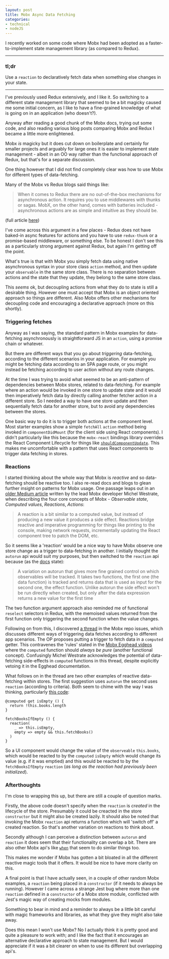 ```yaml
---
layout: post
title: Mobx Async Data Fetching
categories:
- technical
- nodeJS
---
```


I recently worked on some code where Mobx had been adopted as a faster-to-implement state management library (as compared to Redux).

---

### tl;dr
Use a `reaction` to declaratively fetch data when something else changes in your state.

---

I've previously used Redux extensively, and I like it. So switching to a different state management library that seemed to be a bit magicky caused me some initial concern, as I like to have a fine-grained knowledge of what is going on in an application (who doesn't?).

Anyway after reading a good chunk of the Mobx docs, trying out some code, and also reading various blog posts comparing Mobx and Redux I became a little more enlightened.

Mobx _is_ magicky but it does cut down on boilerplate and certainly for smaller projects and arguably for large ones it is easier to implement state management - albeit in an OO way rather than the functional approach of Redux, but that's for a separate discussion.

One thing however that I did not find completely clear was how to use Mobx for different types of data-fetching.

Many of the Mobx vs Redux blogs said things like:

> When it comes to Redux there are no out-of-the-box mechanisms for asynchronous action. It requires you to use middlewares with thunks or sagas. MobX, on the other hand, comes with batteries included - asynchronous actions are as simple and intuitive as they should be.

(full article [here](http://www.merixstudio.com/blog/mobx-alternative-redux-react-development/))

I've come across this argument in a few places - Redux does not have baked-in async features for actions and you have to use `redux-thunk` or a promise-based middleware, or something else. To be honest I don't see this as a particularly strong argument against Redux, but again I'm getting off the point.

What's true is that with Mobx you simply fetch data using native asynchronous syntax in your store class `action` method, and then update your `observable` in the same store class. There is no separation between actions and the state that they update, they belong to the same store class.

This _seems_ ok, but decoupling actions from what they do to state is still a desirable thing. However one must accept that Mobx is an object oriented approach so things are different. Also Mobx offers other mechanisms for decoupling code and encouraging a declarative approach (more on this shortly).

### Triggering fetches

Anyway as I was saying, the standard pattern in Mobx examples for data-fetching asynchronously is straightforward JS in an `action`, using a promise chain or whatever. 

But there are different ways that you go about _triggering_ data-fetching, according to the different scenarios in your application. For example you might be fetching data according to an SPA page route, or you might instead be fetching according to user action without any route changes.

At the time I was trying to avoid what seemed to be an anti-pattern of dependencies between Mobx stores, related to data-fetching. For example where an action would be invoked in one store to update state and it would then imperatively fetch data by directly calling another fetcher action in a different store. So I needed a way to have one store update and then sequentially fetch data for another store, but to avoid any dependencies between the stores.

One basic way to do it is to trigger both actions at the component level. Most starter examples show a simple `fetchAll` `action` method being invoked in `componentDidMount` (for the client side using React components). I didn't particularly like this because the `mobx-react` bindings library overrides the React Component Lifecycle for things like [`shouldComponentUpdate`](https://github.com/mobxjs/mobx-react#about-shouldcomponentupdate). This makes me uncomfortable with a pattern that uses React components to trigger data fetching in stores.

### Reactions

I started thinking about the whole way that Mobx is _reactive_ and so data-fetching should be reactive too. I also re-read docs and blogs to glean further insight on patterns for Mobx usage. One passage leaps out in an [older Medium article](https://medium.com/@mweststrate/becoming-fully-reactive-an-in-depth-explanation-of-mobservable-55995262a254) written by the lead Mobx developer Michel Westrate, when describing the four core concepts of Mobx - _Observable state_, _Computed values_, _Reactions_, _Actions_:

> A reaction is a bit similar to a computed value, but instead of producing a new value it produces a side effect. Reactions bridge reactive and imperative programming for things like printing to the console, making network requests, incrementally updating the React component tree to patch the DOM, etc.

So it seems like a 'reaction' would be a nice way to have Mobx observe one store change as a trigger to data-fetching in another. I initially thought the `autorun` api would suit my purposes, but then switched to the `reaction` api because (as the [docs](https://mobx.js.org/refguide/reaction.html) state):

> A variation on autorun that gives more fine grained control on which observables will be tracked. It takes two functions, the first one (the data function) is tracked and returns data that is used as input for the second one, the effect function. Unlike autorun the side effect won't be run directly when created, but only after the data expression returns a new value for the first time

The two function argument approach also reminded me of functional `reselect` selectors in Redux, with the memoised values returned from the first function only triggering the second function when the value changes.

Following on from this, I discovered [a thread](https://github.com/mobxjs/mobx/issues/307) in the Mobx repo issues, which discusses different ways of triggering data fetches according to different app scenarios. The OP proposes putting a trigger to fetch data in a `computed` getter. This contravenes the 'rules' stated in the [Mobx Egghead videos](https://egghead.io/lessons/javascript-derive-computed-values-and-manage-side-effects-with-mobx-reactions) where the `computed` function should _always be pure_ (another functional concept). Confusingly Michel Westrate acknowledges the potential of data-fetching side-effects in `computed` functions in this thread, despite explicitly vetoing it in the Egghead documentation.

What follows on in the thread are two other examples of reactive data-fetching within stores. The first suggestion uses `autorun` the second uses `reaction` (according to criteria). Both seem to chime with the way I was thinking, particularly [this code](https://github.com/mobxjs/mobx/issues/307#issuecomment-225968987):

```
@computed get isEmpty () {
  return !this.books.length
}

fetchBooksIfEmpty () {
  reaction(
    _ => this.isEmpty,
    empty => empty && this.fetchBooks()
  )
}
```

So a UI component would change the value of the `observeable` `this.books`, which would be reacted to by the `computed` `isEmpty` which would change its value (e.g. if it was emptied) and this would be reacted to by the `fetchBooksIfEmpty` `reaction` (_as long as the reaction had previously been initialized_).

### Afterthoughts

I'm close to wrapping this up, but there are still a couple of question marks. 

Firstly, the above code doesn't specify when the `reaction` is _created_ in the lifecycle of the store. Presumably it could be creacted in the store `constructor` but it might also be created lazily. It should also be noted that invoking the Mobx `reaction` api returns a function which will 'switch off' a created reaction. So that's another variation on reactions to think about.

Secondly although I can perceive a distinction between `autorun` and `reaction` it does seem that their functionality can overlap a bit. There are also other Mobx api's like [`when`](https://mobx.js.org/refguide/when.html) that seem to do similar things too. 

This makes me wonder if Mobx has gotten a bit bloated in all the different reactive magic tools that it offers. It would be nice to have more clarity on this.

A final point is that I have actually seen, in a couple of other random Mobx examples, a `reaction` being placed in a `constructor` (if it needs to always be running). However I came across a strange Jest bug where more than one `reaction` defined in a `constructor` of a Mobx store module, conflicted with Jest's magic way of creating mocks from modules. 

Something to bear in mind and a reminder to always be a little bit careful with magic frameworks and libraries, as what they give they might also take away.

Does this mean I won't use Mobx? No I actually think it is pretty good and quite a pleasure to work with; and I like the fact that it encourages an alternative declarative approach to state management. But I would appreciate if it was a bit clearer on when to use its different but overlapping api's.







